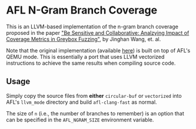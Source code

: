 # AFL N-Gram Branch Coverage

This is an LLVM-based implementation of the n-gram branch coverage proposed in
the paper ["Be Sensitive and Collaborative: Analzying Impact of Coverage Metrics
in Greybox Fuzzing"](https://www.usenix.org/system/files/raid2019-wang-jinghan.pdf),
by Jinghan Wang, et. al.

Note that the original implementation (available
[here](https://github.com/bitsecurerlab/afl-sensitive)) is built on top of AFL's
QEMU mode. This is essentially a port that uses LLVM vectorized instructions to
achieve the same results when compiling source code.

## Usage

Simply copy the source files from **either** `circular-buf` or `vectorized` into
AFL's `llvm_mode` directory and build `afl-clang-fast` as normal.

The size of `n` (i.e., the number of branches to remember) is an option that can
be specified in the `AFL_NGRAM_SIZE` environment variable.
